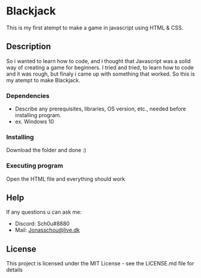 # Blackjack

This is my first atempt to make a game in javascript using HTML & CSS.

## Description

So i wanted to learn how to code, and i thought that Javascript was a solid way of creating a game for beginners.
I tried and tried, to learn how to code and it was rough, but finaly i came up with something that worked.
So this is my atempt to make Blackjack.

### Dependencies

* Describe any prerequisites, libraries, OS version, etc., needed before installing program.
* ex. Windows 10

### Installing

Download the folder and done :)

### Executing program

Open the HTML file and everything should work

## Help

If any questions u can ask me: 
- Discord: Sch0u#8880
- Mail: Jonasschou@live.dk

## License

This project is licensed under the MIT License - see the LICENSE.md file for details
